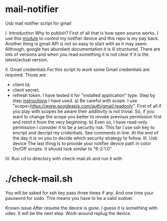 mail-notifier
=============

Usb mail notifier script for gmail

I. Introduction
Why to publish? First of all that is how open source works. I use this <a href="https://github.com/vogelchr/led-notify-module">module</a> to control my notifier device and this repo is my pay back.
Another thing is gmail API is not so easy to start with as it may seem. Although, google has abundant documentation it is ill structured. There are lots of versions and when you read something it is not clear if it is the latest/actual version.

II. Gmail credentials
For this script to work some Gmail credentials are required. Those are
- client Id;
- client secret;
- refresh token.
I have tested it for "installed application" type. Step by step <a href="https://developers.google.com/accounts/docs/OAuth2InstalledApp">instructions</a> I have used.
  a) Be careful with scope. I use "scope=https://www.googleapis.com/auth/gmail.readonly". First of all if you play with scopes be aware their additivity is not trivial. So, if you want to change the scope you better to revoke previous permission first and reinit it from the very beginning.
  b) Even so, I have read-only permission I consider it to be a security risk. This far I use ssh key to encript and decript my cridentials. See comments in line. At the end of the day it is on you to decide which security strategy to follow.
III. Usb device
The last thing is to provide your notifier device path in color On/Off scripts. It should look similar to "6-2\:1.0".

IV. Run
cd to directory with check-mail.sh and run it with
# ./check-mail.sh

You will be asked for ssh key pass three times if any. And one time your password for sudo. This means you have to be a valid sudoer.

Known issue
After resume the device is gone. I guess it is something with udev. It will be the next step. Work-around replug the device.
